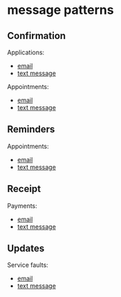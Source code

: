 # message patterns

## Confirmation

Applications:

- [email](https://sheryllgds.github.io/message-patterns/confirmation/confirm-application-email)
- [text message](https://sheryllgds.github.io/message-patterns/confirmation/confirm-application-sms)

Appointments:

- [email](https://sheryllgds.github.io/message-patterns/confirmation/confirm-appointment-email)
- [text message](https://sheryllgds.github.io/message-patterns/confirmation/confirm-appointment-sms)

## Reminders

Appointments:

- [email](https://sheryllgds.github.io/message-patterns/reminder/appointment-reminder-email)
- [text message](https://sheryllgds.github.io/message-patterns/reminder/)

## Receipt

Payments:

- [email](https://sheryllgds.github.io/message-patterns/receipt/payment-receipt-sms)
- [text message](https://sheryllgds.github.io/message-patterns/receipt/payment-receipt-email)

## Updates

Service faults:

- [email](https://sheryllgds.github.io/message-patterns/service-fault/service-fault-email)
- [text message](https://sheryllgds.github.io/message-patterns/service-fault/service-fault-sms)
